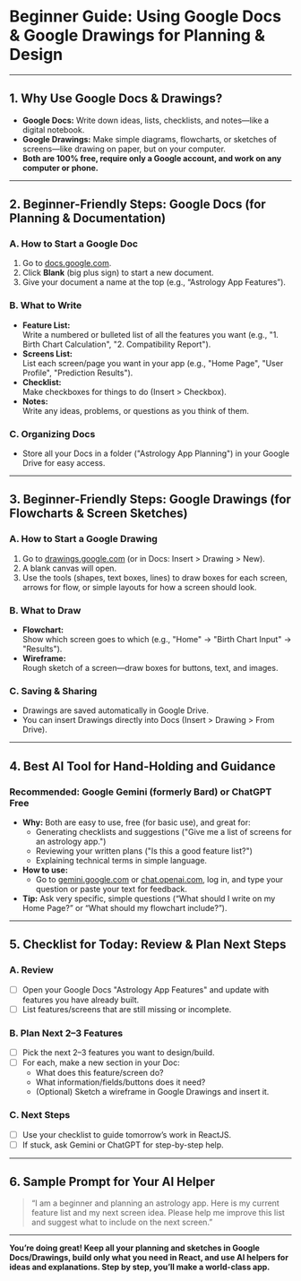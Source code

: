 # Beginner Guide: Using Google Docs & Google Drawings for Planning & Design

---

## 1. **Why Use Google Docs & Drawings?**
- **Google Docs:** Write down ideas, lists, checklists, and notes—like a digital notebook.
- **Google Drawings:** Make simple diagrams, flowcharts, or sketches of screens—like drawing on paper, but on your computer.
- **Both are 100% free, require only a Google account, and work on any computer or phone.**

---

## 2. **Beginner-Friendly Steps: Google Docs (for Planning & Documentation)**

### **A. How to Start a Google Doc**
1. Go to [docs.google.com](https://docs.google.com).
2. Click **Blank** (big plus sign) to start a new document.
3. Give your document a name at the top (e.g., “Astrology App Features”).

### **B. What to Write**
- **Feature List:**  
  Write a numbered or bulleted list of all the features you want (e.g., "1. Birth Chart Calculation", "2. Compatibility Report").
- **Screens List:**  
  List each screen/page you want in your app (e.g., "Home Page", "User Profile", "Prediction Results").
- **Checklist:**  
  Make checkboxes for things to do (Insert > Checkbox).
- **Notes:**  
  Write any ideas, problems, or questions as you think of them.

### **C. Organizing Docs**
- Store all your Docs in a folder ("Astrology App Planning") in your Google Drive for easy access.

---

## 3. **Beginner-Friendly Steps: Google Drawings (for Flowcharts & Screen Sketches)**

### **A. How to Start a Google Drawing**
1. Go to [drawings.google.com](https://drawings.google.com) (or in Docs: Insert > Drawing > New).
2. A blank canvas will open.
3. Use the tools (shapes, text boxes, lines) to draw boxes for each screen, arrows for flow, or simple layouts for how a screen should look.

### **B. What to Draw**
- **Flowchart:**  
  Show which screen goes to which (e.g., "Home" → "Birth Chart Input" → "Results").
- **Wireframe:**  
  Rough sketch of a screen—draw boxes for buttons, text, and images.

### **C. Saving & Sharing**
- Drawings are saved automatically in Google Drive.
- You can insert Drawings directly into Docs (Insert > Drawing > From Drive).

---

## 4. **Best AI Tool for Hand-Holding and Guidance**

### **Recommended: Google Gemini (formerly Bard) or ChatGPT Free**
- **Why:** Both are easy to use, free (for basic use), and great for:
  - Generating checklists and suggestions ("Give me a list of screens for an astrology app.")
  - Reviewing your written plans ("Is this a good feature list?")
  - Explaining technical terms in simple language.
- **How to use:**  
  - Go to [gemini.google.com](https://gemini.google.com) or [chat.openai.com](https://chat.openai.com), log in, and type your question or paste your text for feedback.
- **Tip:** Ask very specific, simple questions (“What should I write on my Home Page?” or “What should my flowchart include?”).

---

## 5. **Checklist for Today: Review & Plan Next Steps**

### **A. Review**
- [ ] Open your Google Docs "Astrology App Features" and update with features you have already built.
- [ ] List features/screens that are still missing or incomplete.

### **B. Plan Next 2–3 Features**
- [ ] Pick the next 2–3 features you want to design/build.
- [ ] For each, make a new section in your Doc:
  - What does this feature/screen do?
  - What information/fields/buttons does it need?
  - (Optional) Sketch a wireframe in Google Drawings and insert it.

### **C. Next Steps**
- [ ] Use your checklist to guide tomorrow’s work in ReactJS.
- [ ] If stuck, ask Gemini or ChatGPT for step-by-step help.

---

## 6. **Sample Prompt for Your AI Helper**

> “I am a beginner and planning an astrology app. Here is my current feature list and my next screen idea. Please help me improve this list and suggest what to include on the next screen.”

---

**You’re doing great! Keep all your planning and sketches in Google Docs/Drawings, build only what you need in React, and use AI helpers for ideas and explanations. Step by step, you’ll make a world-class app.**